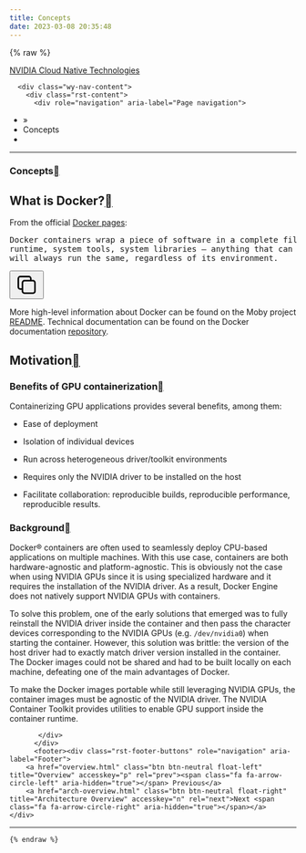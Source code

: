 ```yaml
---
title: Concepts
date: 2023-03-08 20:35:48
---
```


{% raw %}


 <section data-toggle="wy-nav-shift" class="wy-nav-content-wrap"><nav class="wy-nav-top" aria-label="Mobile navigation menu">
          <i data-toggle="wy-nav-top" class="fa fa-bars"></i>
          <a href="../contents.html">NVIDIA Cloud Native Technologies</a>
      </nav>

      <div class="wy-nav-content">
        <div class="rst-content">
          <div role="navigation" aria-label="Page navigation">
  <ul class="wy-breadcrumbs">
      <li><a href="../contents.html" class="icon icon-home"></a> »</li>
      <li>Concepts</li>
      <li class="wy-breadcrumbs-aside">
      </li>
  </ul>
  <hr>
</div>
          <div role="main" class="document" itemscope="itemscope" itemtype="http://schema.org/Article">
           <div itemprop="articleBody">
             
  <section id="concepts">
<span id="id1"></span><h1>Concepts<a class="headerlink" href="#concepts" title="Permalink to this heading"></a></h1>
<section id="what-is-docker">
<h2>What is Docker?<a class="headerlink" href="#what-is-docker" title="Permalink to this heading"></a></h2>
<p>From the official <a class="reference external" href="https://www.docker.com/what-docker">Docker pages</a>:</p>
<div class="highlight-default notranslate"><div class="highlight"><pre id="codecell0"><span></span>Docker containers wrap a piece of software in a complete filesystem that contains everything needed to run: code,
runtime, system tools, system libraries – anything that can be installed on a server. This guarantees that the software
will always run the same, regardless of its environment.
</pre><button class="copybtn o-tooltip--left" data-tooltip="Copy" data-clipboard-target="#codecell0">
      <svg xmlns="http://www.w3.org/2000/svg" class="icon icon-tabler icon-tabler-copy" width="44" height="44" viewBox="0 0 24 24" stroke-width="1.5" stroke="#000000" fill="none" stroke-linecap="round" stroke-linejoin="round">
  <title>Copy to clipboard</title>
  <path stroke="none" d="M0 0h24v24H0z" fill="none"></path>
  <rect x="8" y="8" width="12" height="12" rx="2"></rect>
  <path d="M16 8v-2a2 2 0 0 0 -2 -2h-8a2 2 0 0 0 -2 2v8a2 2 0 0 0 2 2h2"></path>
</svg>
    </button></div>
</div>
<p>More high-level information about Docker can be found on the Moby project <a class="reference external" href="https://github.com/moby/moby/blob/master/README.md">README</a>.
Technical documentation can be found on the Docker documentation <a class="reference external" href="https://docs.docker.com/">repository</a>.</p>
</section>
<section id="motivation">
<h2>Motivation<a class="headerlink" href="#motivation" title="Permalink to this heading"></a></h2>
<section id="benefits-of-gpu-containerization">
<h3>Benefits of GPU containerization<a class="headerlink" href="#benefits-of-gpu-containerization" title="Permalink to this heading"></a></h3>
<p>Containerizing GPU applications provides several benefits, among them:</p>
<ul class="simple">
<li><p>Ease of deployment</p></li>
<li><p>Isolation of individual devices</p></li>
<li><p>Run across heterogeneous driver/toolkit environments</p></li>
<li><p>Requires only the NVIDIA driver to be installed on the host</p></li>
<li><p>Facilitate collaboration: reproducible builds, reproducible performance, reproducible results.</p></li>
</ul>
</section>
<section id="background">
<h3>Background<a class="headerlink" href="#background" title="Permalink to this heading"></a></h3>
<p>Docker® containers are often used to seamlessly deploy CPU-based applications on multiple machines. With this use case, containers
are both hardware-agnostic and platform-agnostic. This is obviously not the case when using NVIDIA GPUs since it is using specialized
hardware and it requires the installation of the NVIDIA driver. As a result, Docker Engine does not natively support NVIDIA GPUs with containers.</p>
<p>To solve this problem, one of the early solutions that emerged was to fully reinstall the NVIDIA driver inside the container and then pass the
character devices corresponding to the NVIDIA GPUs (e.g. <code class="docutils literal notranslate"><span class="pre">/dev/nvidia0</span></code>) when starting the container. However, this solution was brittle: the version of
the host driver had to exactly match driver version installed in the container. The Docker images could not be shared and had to be built locally
on each machine, defeating one of the main advantages of Docker.</p>
<p>To make the Docker images portable while still leveraging NVIDIA GPUs, the container images must be agnostic of the NVIDIA driver.
The NVIDIA Container Toolkit provides utilities to enable GPU support inside the container runtime.</p>
</section>
</section>
</section>


           </div>
          </div>
          <footer><div class="rst-footer-buttons" role="navigation" aria-label="Footer">
        <a href="overview.html" class="btn btn-neutral float-left" title="Overview" accesskey="p" rel="prev"><span class="fa fa-arrow-circle-left" aria-hidden="true"></span> Previous</a>
        <a href="arch-overview.html" class="btn btn-neutral float-right" title="Architecture Overview" accesskey="n" rel="next">Next <span class="fa fa-arrow-circle-right" aria-hidden="true"></span></a>
    </div>

  <hr>

  

</footer>
        </div>
      </div>
    </section>
    
	
	
	{% endraw %}
